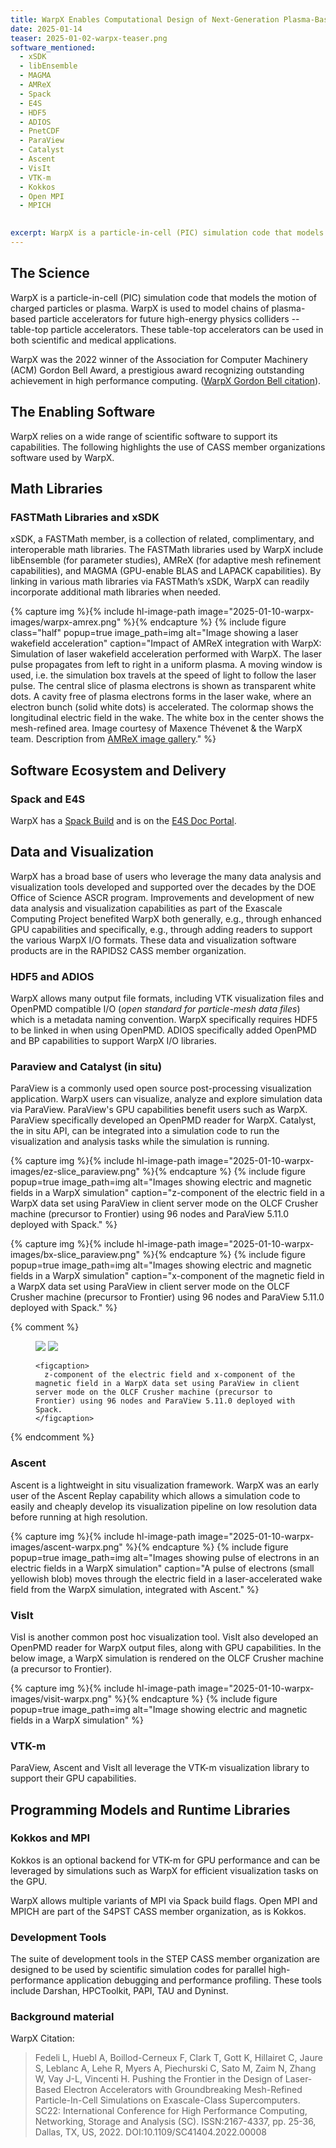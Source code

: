 ```yaml
---
title: WarpX Enables Computational Design of Next-Generation Plasma-Based Accelerators
date: 2025-01-14
teaser: 2025-01-02-warpx-teaser.png
software_mentioned:
  - xSDK
  - libEnsemble
  - MAGMA
  - AMReX
  - Spack
  - E4S
  - HDF5
  - ADIOS
  - PnetCDF
  - ParaView
  - Catalyst
  - Ascent
  - VisIt
  - VTK-m
  - Kokkos
  - Open MPI
  - MPICH

  
excerpt: WarpX is a particle-in-cell (PIC) simulation code that models the motion of charged particles or plasma. WarpX is used to model chains of plasma-based particle accelerators for future high-energy physics colliders – table-top particle accelerators. These table-top accelerators can be used in both scientific and medical applications.
---
```

## The Science

WarpX is a particle-in-cell (PIC) simulation code that models the motion of charged particles or plasma.  WarpX is used to model chains of plasma-based particle accelerators for future high-energy physics colliders -- table-top particle accelerators.  These table-top accelerators can be used in both scientific and medical applications.  

WarpX was the 2022 winner of the Association for Computer Machinery (ACM) Gordon Bell Award, a prestigious award recognizing outstanding achievement in high performance computing.  ([WarpX Gordon Bell citation](https://www.computer.org/csdl/proceedings-article/sc/2022/544400a025/1I0bSKaoECc)).

## The Enabling Software

WarpX relies on a wide range of scientific software to support its capabilities.  The following highlights the use of CASS member organizations software used by WarpX.  

## Math Libraries

### FASTMath Libraries and xSDK

xSDK, a FASTMath member, is a collection of related, complimentary, and interoperable math libraries.  The FASTMath libraries used by WarpX include libEnsemble (for parameter studies), AMReX (for adaptive mesh refinement capabilities), and MAGMA (GPU-enable BLAS and LAPACK capabilities).  By linking in various math libraries via FASTMath’s xSDK, WarpX can readily incorporate additional math libraries when needed.

{% capture img %}{% include hl-image-path image="2025-01-10-warpx-images/warpx-amrex.png" %}{% endcapture %}
{% include figure class="half" popup=true image_path=img alt="Image showing a laser wakefield acceleration" caption="Impact of AMReX integration with WarpX: Simulation of laser wakefield acceleration performed with WarpX. The laser pulse propagates from left to right in a uniform plasma. A moving window is used, i.e. the simulation box travels at the speed of light to follow the laser pulse. The central slice of plasma electrons is shown as transparent white dots. A cavity free of plasma electrons forms in the laser wake, where an electron bunch (solid white dots) is accelerated. The colormap shows the longitudinal electric field in the wake. The white box in the center shows the mesh-refined area.  Image courtesy of Maxence Thévenet & the WarpX team.  Description from [AMReX image gallery](https://amrex-codes.github.io/amrex/gallery.html)." %}

## Software Ecosystem and Delivery

### Spack and E4S

WarpX has a [Spack Build](https://packages.spack.io/package.html?name=warpx) and is on the [E4S Doc Portal](https://e4s-project.github.io/DocPortal.html).

## Data and Visualization

WarpX has a broad base of users who leverage the many data analysis and visualization tools developed and supported over the decades by the DOE Office of Science ASCR program.  Improvements and development of new data analysis and visualization capabilities as part of the Exascale Computing Project benefited WarpX both generally, e.g., through enhanced GPU capabilities and specifically, e.g., through adding readers to support the various WarpX I/O formats.  These data and visualization software products are in the RAPIDS2 CASS member organization.

### HDF5 and ADIOS

WarpX allows many output file formats, including VTK visualization files and OpenPMD compatible I/O (*open standard for particle-mesh data files*) which is a metadata naming convention.  WarpX specifically requires HDF5 to be linked in when using OpenPMD.  ADIOS specifically added OpenPMD and BP capabilities to support WarpX I/O libraries.  

### Paraview and Catalyst (in situ)

ParaView is a commonly used open source post-processing visualization application. WarpX users can visualize, analyze and explore simulation data via ParaView.  ParaView's GPU capabilities benefit users such as WarpX.  ParaView specifically developed an OpenPMD reader for WarpX. Catalyst, the in situ API, can be integrated into a simulation code to run the visualization and analysis tasks while the simulation is running.

{% capture img %}{% include hl-image-path image="2025-01-10-warpx-images/ez-slice_paraview.png" %}{% endcapture %}
{% include figure popup=true image_path=img alt="Images showing electric and magnetic fields in a WarpX simulation" caption="z-component of the electric field in a WarpX data set using ParaView in client server mode on the OLCF Crusher machine (precursor to Frontier) using 96 nodes and ParaView 5.11.0 deployed with Spack." %}

{% capture img %}{% include hl-image-path image="2025-01-10-warpx-images/bx-slice_paraview.png" %}{% endcapture %}
{% include figure popup=true image_path=img alt="Images showing electric and magnetic fields in a WarpX simulation" caption="x-component of the magnetic field in a WarpX data set using ParaView in client server mode on the OLCF Crusher machine (precursor to Frontier) using 96 nodes and ParaView 5.11.0 deployed with Spack." %}

{% comment %}
<figure>
  <img src="/new/assets/highlights/2025-01-10-warpx-images/ez-slice_paraview.png">
  <img src="/new/assets/highlights/2025-01-10-warpx-images/bx-slice_paraview.png">

    <figcaption>
      z-component of the electric field and x-component of the magnetic field in a WarpX data set using ParaView in client server mode on the OLCF Crusher machine (precursor to Frontier) using 96 nodes and ParaView 5.11.0 deployed with Spack.
    </figcaption>
</figure>
{% endcomment %}

### Ascent

Ascent is a lightweight in situ visualization framework.  WarpX was an early user of the Ascent Replay capability which allows a simulation code to easily and cheaply develop its visualization pipeline on low resolution data before running at high resolution.  

{% capture img %}{% include hl-image-path image="2025-01-10-warpx-images/ascent-warpx.png" %}{% endcapture %}
{% include figure popup=true image_path=img alt="Images showing pulse of electrons in an electric fields in a WarpX simulation" caption="A pulse of electrons (small yellowish blob) moves through the electric field in a laser-accelerated wake field from the WarpX simulation, integrated with Ascent." %}

### VisIt

VisI is another common post hoc visualization tool.  VisIt also developed an OpenPMD reader for WarpX output files, along with GPU capabilities.  In the below image, a WarpX simulation is rendered on the OLCF Crusher machine (a precursor to Frontier).  

{% capture img %}{% include hl-image-path image="2025-01-10-warpx-images/visit-warpx.png" %}{% endcapture %}
{% include figure popup=true image_path=img alt="Image showing electric and magnetic fields in a WarpX simulation" %}

### VTK-m

ParaView, Ascent and VisIt all leverage the VTK-m visualization library to support their GPU capabilities.  

## Programming Models and Runtime Libraries

### Kokkos and MPI

Kokkos is an optional backend for VTK-m for GPU performance and can be leveraged by simulations such as WarpX for efficient visualization tasks on the GPU.  

WarpX allows multiple variants of MPI via Spack build flags. Open MPI and MPICH are part of the S4PST CASS member organization, as is Kokkos.

### Development Tools

The suite of development tools in the STEP CASS member organization are designed to be used by scientific simulation codes for parallel high-performance application debugging and performance profiling.  These tools include Darshan, HPCToolkit, PAPI, TAU and Dyninst.  

### Background material

WarpX Citation: 
> Fedeli L, Huebl A, Boillod-Cerneux F, Clark T, Gott K, Hillairet C, Jaure S, Leblanc A, Lehe R, Myers A, Piechurski C, Sato M, Zaim N, Zhang W, Vay J-L, Vincenti H. Pushing the Frontier in the Design of Laser-Based Electron Accelerators with Groundbreaking Mesh-Refined Particle-In-Cell Simulations on Exascale-Class Supercomputers. SC22: International Conference for High Performance Computing, Networking, Storage and Analysis (SC). ISSN:2167-4337, pp. 25-36, Dallas, TX, US, 2022. DOI:10.1109/SC41404.2022.00008